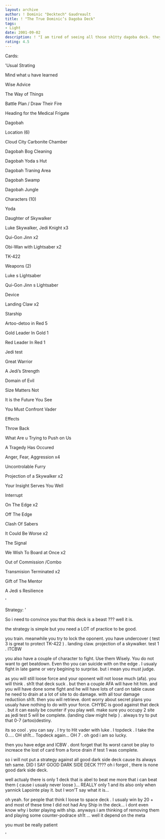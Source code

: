 ```yaml
---
layout: archive
author: ! Dominic "Decktech" Gaudreault
title: ! "The True Dominic’s Dagoba Deck"
tags:
- Light
date: 2001-09-02
description: ! "I am tired of seeing all those sh1tty dagoba deck. they are rediculous. Thats why people think Dagoba Suck. But ask ANYONE who play me. Its a machine."
rating: 4.5
---
```

Cards: 

'Usual Strating 


Mind what u have learned 

Wise Advice 

The Way of Things 

Battle Plan / Draw Their Fire

Heading for the Medical Frigate 

Dagobah 


Location (6) 


Cloud City Carbonite Chamber

Dagobah Bog Cleaning 

Dagobah Yoda s Hut 

Dagobah Traning Area 

Dagobah Swamp 

Dagobah Jungle 


Characters (10) 


Yoda 

Daughter of Skywalker 

Luke Skywalker, Jedi Knight x3 

Qui-Gon Jinn x2 

Obi-Wan with Lightsaber x2 

TK-422 


Weapons (2) 


Luke s Lightsaber 

Qui-Gon Jinn s Lightsaber 


Device


Landing Claw x2


Starship


Artoo-detoo in Red 5 

Gold Leader In Gold 1

Red Leader In Red 1


Jedi test


Great Warrior 

A Jedi&#8217;s Strength 

Domain of Evil 

Size Matters Not 

It is the Future You See 

You Must Confront Vader 


Effects


Throw Back

What Are u Trying to Push on Us

A Tragedy Has Occured

Anger, Fear, Aggression x4 

Uncontrolable Furry

Projection of a Skywalker x2 

Your Insight Serves You Well 


Interrupt 


On The Edge x2 

Off The Edge

Clash Of Sabers 

It Could Be Worse x2 

The Signal

We Wish To Board at Once x2

Out of Commission /Combo

Transmision Terminated x2

Gift of The Mentor 

A Jedi s Resilience 

'

Strategy: '

So i need to convince you that this deck is a beast ??? well it is. 


the strategy is simple but you need a LOT of practice to be good.


you train. meanwhile you try to lock the oponent. you have undercover ( test 3 is great to protect TK-422 ) . landing claw. projection of a skywalker. test 1 . ITCBW


you also have a couple of character to fight. Use them Wisely. You do not want to get beatdown. Even tho you can suicide with on the edge . I usualy fight in late game or very begining to surprise. but i mean you must judge.


as you will still loose force and your oponent will not loose much (afa). you will think . sh1t that deck suck . but then a couple AFA will have hit him. and you will have done some fight and he will have lots of card on table cause he need to drain at a lot of site to do damage. with all tour damage reductiion sh1t. then you will retrieve. dont worry about secret plans you usualy have nothing to do with your force. CHYBC is good against that deck . but it can easily be counter if you play well. make sure you occupy 2 site as jedi test 5 will be complete. (landing claw might help ) . always try to put that 0-7 (artoo)destiny. 


its so cool . you can say . I try to Hit vader with luke . I topdeck . I take the 0..... OH sh1t... Topdeck again... OH 7 . oh god i am so lucky. 


then you have edge and ICBW . dont forget that Its worst canot be play to increace the lost of card from a force drain if test 1 was complete.


so i will not put a strategy against all good dark side deck cause its always teh same. DID I SAY GOOD DARK SIDE DECK ???? oh i forgot , there is none good dark side deck. 


well actualy there is only 1 deck that is abel to beat me more that i can beat them ( cause i usualy never loose )... REALLY only 1  and its also only when yannick Lapointe play it. but I won’T say what it is...


oh yeah. for people that think I loose to space deck . I usualy win by 20 + and most of these time I did not had Any Ship in the deck... i dont even know why i boter playing with ship. anyways i am thinking of removing them and playing some counter-podrace sh1t ... well it depend on the meta


you must be really patient

'